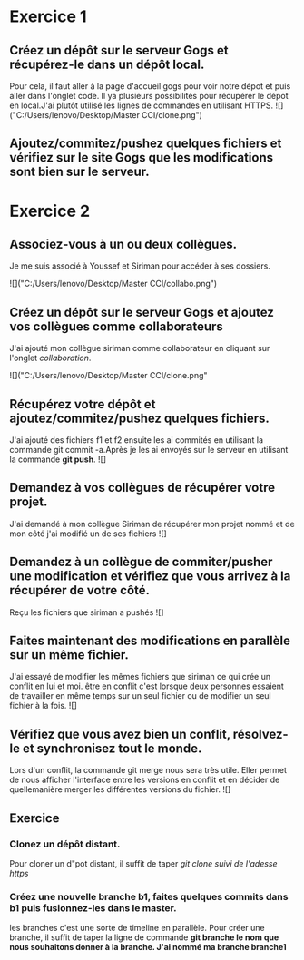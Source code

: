 # Exercice 1
## Créez un dépôt sur le serveur Gogs et récupérez-le dans un dépôt local.
Pour cela, il faut aller à la page d'accueil gogs pour voir notre dépot et puis aller dans l'onglet code. Il ya plusieurs possibilités
pour récupérer le dépot en local.J'ai plutôt utilisé les lignes de commandes en utilisant HTTPS.
![]("C:/Users/lenovo/Desktop/Master CCI/clone.png")

## Ajoutez/commitez/pushez quelques fichiers et vérifiez sur le site Gogs que les modifications sont bien sur le serveur.


# Exercice 2
## Associez-vous à un ou deux collègues.
Je me suis associé à Youssef et Siriman pour accéder à ses dossiers.

![]("C:/Users/lenovo/Desktop/Master CCI/collabo.png")

## Créez un dépôt sur le serveur Gogs et ajoutez vos collègues comme collaborateurs
J'ai ajouté mon collègue siriman comme collaborateur en cliquant sur l'onglet *collaboration*.

![]("C:/Users/lenovo/Desktop/Master CCI/clone.png"

## Récupérez votre dépôt et ajoutez/commitez/pushez quelques fichiers.
J'ai ajouté des fichiers f1 et f2 ensuite les ai commités en utilisant la commande git commit -a.Après je les ai envoyés sur le serveur
en utilisant la commande **git push**.
![]

## Demandez à vos collègues de récupérer votre projet.
J'ai demandé à mon collègue Siriman de récupérer mon projet nommé et de mon côté j'ai modifié un de ses fichiers
![]

## Demandez à un collègue de commiter/pusher une modification et vérifiez que vous arrivez à la récupérer de votre côté.
Reçu les fichiers que siriman a pushés 
![]
## Faites maintenant des modifications en parallèle sur un même fichier.
J'ai essayé de modifier les mêmes fichiers que siriman ce qui crée un conflit en lui et moi.
être en conflit c'est lorsque deux personnes essaient de travailler en même temps sur un seul fichier ou de modifier un seul fichier
à la fois.
![]

## Vérifiez que vous avez bien un conflit, résolvez-le et synchronisez tout le monde.
 Lors d'un conflit, la commande git merge nous sera très utile. Eller permet de nous afficher l'interface entre les versions en conflit
 et en décider de quellemanière merger les différentes versions du fichier.
![]



## Exercice
 ### Clonez un dépôt distant.
 Pour cloner un d"pot distant, il suffit de taper *git clone suivi de l'adesse https*
 ### Créez une nouvelle branche b1, faites quelques commits dans b1 puis fusionnez-les dans le master.
 les branches c'est une sorte de timeline en parallèle.
 Pour créer une branche, il suffit de taper la ligne de commande **git branche le nom que nous souhaitons donner à la branche.
 J'ai nommé ma branche branche1**
 
 
 
